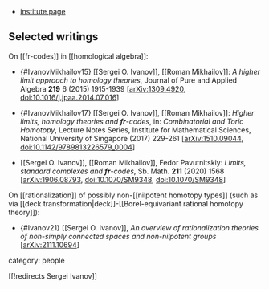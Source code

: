 
* [institute page](https://math-cs.spbu.ru/en/people/sergei-ivanov/)

## Selected writings

On [[fr-codes]] in [[homological algebra]]:

* {#IvanovMikhailov15} [[Sergei O. Ivanov]], [[Roman Mikhailov]]: *A higher limit approach to homology theories*, Journal of Pure and Applied Algebra **219** 6 (2015) 1915-1939 &lbrack;[arXiv:1309.4920](https://arxiv.org/abs/1309.4920), [doi:10.1016/j.jpaa.2014.07.016](https://doi.org/10.1016/j.jpaa.2014.07.016)&rbrack;

* {#IvanovMikhailov17} [[Sergei O. Ivanov]], [[Roman Mikhailov]]: *Higher limits, homology theories and $\mathbf{fr}$-codes*, in: *Combinatorial and Toric Homotopy*, Lecture Notes Series, Institute for Mathematical Sciences, National University of Singapore (2017) 229-261  &lbrack;[arXiv:1510.09044](https://arxiv.org/abs/1510.09044), [doi:10.1142/9789813226579_0004](https://doi.org/10.1142/9789813226579_0004)&rbrack;

* [[Sergei O. Ivanov]], [[Roman Mikhailov]], Fedor Pavutnitskiy:  *Limits, standard complexes and $\mathbf{fr}$-codes*,  Sb. Math. **211** (2020) 1568 &lbrack;[arXiv:1906.08793](https://arxiv.org/abs/1906.08793), [doi:10.1070/SM9348](https://doi.org/10.1070/SM9348), [doi:10.1070/SM9348](https://doi.org/10.1070/SM9348)&rbrack;



On [[rationalization]] of possibly non-[[nilpotent homotopy types]] (such as via [[deck transformation|deck]]-[[Borel-equivariant rational homotopy theory]]):

* {#Ivanov21} [[Sergei O. Ivanov]], *An overview of rationalization theories of non-simply connected spaces and non-nilpotent groups* &lbrack;[arXiv:2111.10694](https://arxiv.org/abs/2111.10694)&rbrack;


category: people

[[!redirects Sergei Ivanov]]